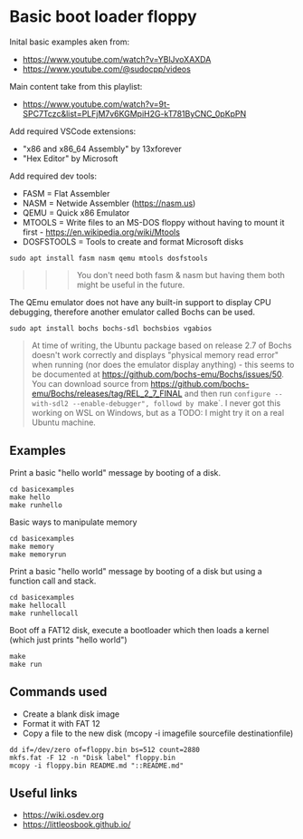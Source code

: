 # Basic boot loader floppy

Inital basic examples aken from:
* https://www.youtube.com/watch?v=YBlJvoXAXDA
* https://www.youtube.com/@sudocpp/videos

Main content take from this playlist:
* https://www.youtube.com/watch?v=9t-SPC7Tczc&list=PLFjM7v6KGMpiH2G-kT781ByCNC_0pKpPN
 
Add required VSCode extensions:

* "x86 and x86_64 Assembly" by 13xforever
* "Hex Editor" by Microsoft

Add required dev tools:

* FASM = Flat Assembler
* NASM = Netwide Assembler (https://nasm.us)
* QEMU = Quick x86 Emulator
* MTOOLS = Write files to an MS-DOS floppy without having to mount it first - https://en.wikipedia.org/wiki/Mtools
* DOSFSTOOLS = Tools to create and format Microsoft disks
```
sudo apt install fasm nasm qemu mtools dosfstools
```
>>> You don't need both fasm & nasm but having them both might be useful in the future.

The QEmu emulator does not have any built-in support to display CPU debugging, therefore another emulator called Bochs can be used.
```
sudo apt install bochs bochs-sdl bochsbios vgabios
```
> At time of writing, the Ubuntu package based on release 2.7 of Bochs doesn't work correctly and displays "physical memory read error" when running (nor does the emulator display anything) - this seems to be documented at https://github.com/bochs-emu/Bochs/issues/50. You can download source from https://github.com/bochs-emu/Bochs/releases/tag/REL_2_7_FINAL and then run `configure --with-sdl2 --enable-debugger", followd by `make`. I never got this working on WSL on Windows, but as a TODO: I might try it on a real Ubuntu machine.

## Examples

Print a basic "hello world" message by booting of a disk.
```
cd basicexamples
make hello
make runhello
```

Basic ways to manipulate memory 
```
cd basicexamples
make memory
make memoryrun
```

Print a basic "hello world" message by booting of a disk but using a function call and stack.
```
cd basicexamples
make hellocall
make runhellocall
```

Boot off a FAT12 disk, execute a bootloader which then loads a kernel (which just prints "hello world")
```
make
make run
```

## Commands used
* Create a blank disk image
* Format it with FAT 12
* Copy a file to the new disk (mcopy -i imagefile sourcefile destinationfile)
```
dd if=/dev/zero of=floppy.bin bs=512 count=2880
mkfs.fat -F 12 -n "Disk label" floppy.bin
mcopy -i floppy.bin README.md "::README.md"
```

## Useful links
* https://wiki.osdev.org
* https://littleosbook.github.io/
